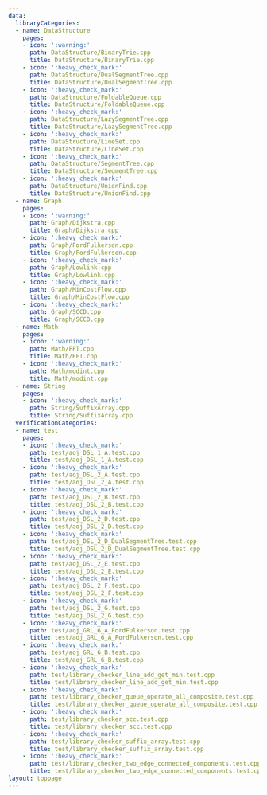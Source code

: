 ```yaml
---
data:
  libraryCategories:
  - name: DataStructure
    pages:
    - icon: ':warning:'
      path: DataStructure/BinaryTrie.cpp
      title: DataStructure/BinaryTrie.cpp
    - icon: ':heavy_check_mark:'
      path: DataStructure/DualSegmentTree.cpp
      title: DataStructure/DualSegmentTree.cpp
    - icon: ':heavy_check_mark:'
      path: DataStructure/FoldableQueue.cpp
      title: DataStructure/FoldableQueue.cpp
    - icon: ':heavy_check_mark:'
      path: DataStructure/LazySegmentTree.cpp
      title: DataStructure/LazySegmentTree.cpp
    - icon: ':heavy_check_mark:'
      path: DataStructure/LineSet.cpp
      title: DataStructure/LineSet.cpp
    - icon: ':heavy_check_mark:'
      path: DataStructure/SegmentTree.cpp
      title: DataStructure/SegmentTree.cpp
    - icon: ':heavy_check_mark:'
      path: DataStructure/UnionFind.cpp
      title: DataStructure/UnionFind.cpp
  - name: Graph
    pages:
    - icon: ':warning:'
      path: Graph/Dijkstra.cpp
      title: Graph/Dijkstra.cpp
    - icon: ':heavy_check_mark:'
      path: Graph/FordFulkerson.cpp
      title: Graph/FordFulkerson.cpp
    - icon: ':heavy_check_mark:'
      path: Graph/Lowlink.cpp
      title: Graph/Lowlink.cpp
    - icon: ':heavy_check_mark:'
      path: Graph/MinCostFlow.cpp
      title: Graph/MinCostFlow.cpp
    - icon: ':heavy_check_mark:'
      path: Graph/SCCD.cpp
      title: Graph/SCCD.cpp
  - name: Math
    pages:
    - icon: ':warning:'
      path: Math/FFT.cpp
      title: Math/FFT.cpp
    - icon: ':heavy_check_mark:'
      path: Math/modint.cpp
      title: Math/modint.cpp
  - name: String
    pages:
    - icon: ':heavy_check_mark:'
      path: String/SuffixArray.cpp
      title: String/SuffixArray.cpp
  verificationCategories:
  - name: test
    pages:
    - icon: ':heavy_check_mark:'
      path: test/aoj_DSL_1_A.test.cpp
      title: test/aoj_DSL_1_A.test.cpp
    - icon: ':heavy_check_mark:'
      path: test/aoj_DSL_2_A.test.cpp
      title: test/aoj_DSL_2_A.test.cpp
    - icon: ':heavy_check_mark:'
      path: test/aoj_DSL_2_B.test.cpp
      title: test/aoj_DSL_2_B.test.cpp
    - icon: ':heavy_check_mark:'
      path: test/aoj_DSL_2_D.test.cpp
      title: test/aoj_DSL_2_D.test.cpp
    - icon: ':heavy_check_mark:'
      path: test/aoj_DSL_2_D_DualSegmentTree.test.cpp
      title: test/aoj_DSL_2_D_DualSegmentTree.test.cpp
    - icon: ':heavy_check_mark:'
      path: test/aoj_DSL_2_E.test.cpp
      title: test/aoj_DSL_2_E.test.cpp
    - icon: ':heavy_check_mark:'
      path: test/aoj_DSL_2_F.test.cpp
      title: test/aoj_DSL_2_F.test.cpp
    - icon: ':heavy_check_mark:'
      path: test/aoj_DSL_2_G.test.cpp
      title: test/aoj_DSL_2_G.test.cpp
    - icon: ':heavy_check_mark:'
      path: test/aoj_GRL_6_A_FordFulkerson.test.cpp
      title: test/aoj_GRL_6_A_FordFulkerson.test.cpp
    - icon: ':heavy_check_mark:'
      path: test/aoj_GRL_6_B.test.cpp
      title: test/aoj_GRL_6_B.test.cpp
    - icon: ':heavy_check_mark:'
      path: test/library_checker_line_add_get_min.test.cpp
      title: test/library_checker_line_add_get_min.test.cpp
    - icon: ':heavy_check_mark:'
      path: test/library_checker_queue_operate_all_composite.test.cpp
      title: test/library_checker_queue_operate_all_composite.test.cpp
    - icon: ':heavy_check_mark:'
      path: test/library_checker_scc.test.cpp
      title: test/library_checker_scc.test.cpp
    - icon: ':heavy_check_mark:'
      path: test/library_checker_suffix_array.test.cpp
      title: test/library_checker_suffix_array.test.cpp
    - icon: ':heavy_check_mark:'
      path: test/library_checker_two_edge_connected_components.test.cpp
      title: test/library_checker_two_edge_connected_components.test.cpp
layout: toppage
---
```


